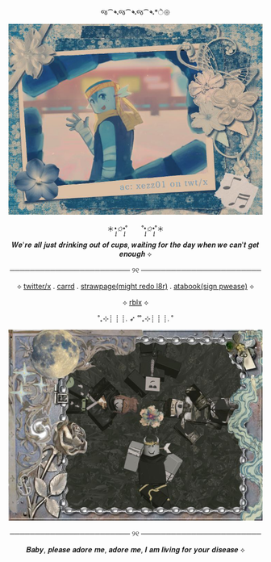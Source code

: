 <div align="center">


જ⁀➴જ⁀➴જ⁀➴*ੈ𑁍


<div align="center">

![image alt](https://github.com/yandexnaviga/howtfisgithubworks/blob/main/photo_2025-06-18_03-24-08.jpg)

<div align="center"> 

＊*•̩̩͙✩•̩̩͙*˚　　˚*•̩̩͙✩•̩̩͙*˚＊

<div align="center"> 


𝑾𝒆'𝒓𝒆 𝒂𝒍𝒍 𝒋𝒖𝒔𝒕 𝒅𝒓𝒊𝒏𝒌𝒊𝒏𝒈 𝒐𝒖𝒕 𝒐𝒇 𝒄𝒖𝒑𝒔,
𝒘𝒂𝒊𝒕𝒊𝒏𝒈 𝒇𝒐𝒓 𝒕𝒉𝒆 𝒅𝒂𝒚 𝒘𝒉𝒆𝒏  𝒘𝒆 𝒄𝒂𝒏'𝒕 𝒈𝒆𝒕 𝒆𝒏𝒐𝒖𝒈𝒉 ⟡

<div align="center"> 

──────────────────────── ୨୧ ──────────────────────── 

⟡ [twitter/x](https://x.com/yandexnaviga?t=9TX_Ky1EJsujbiClp7nKsA&s=09)  .  [carrd](https://yandexxnaviga.carrd.co/)  .  [strawpage(might redo l8r)](https://yandexnaviga.straw.page/)  .  [atabook(sign pwease)](https://yandexnaviga.atabook.org) ⟡
<div align="center">

⟡ [rblx](https://www.roblox.com/users/3526756482/profile) ⟡


<div align="center"> 


˚₊⊹┊ ┊ ┊. ➶ ˚˚₊⊹┊ ┊ ┊.  ˚

<div align="center"> 

![image alt](https://github.com/yandexnaviga/helpmeplsimsodumb/blob/main/photo_2025-06-18_03-27-02.jpg)

<div align="center"> 

──────────────────────── ୨୧ ──────────────────────── 

<div align="center"> 

𝑩𝒂𝒃𝒚, 𝒑𝒍𝒆𝒂𝒔𝒆 𝒂𝒅𝒐𝒓𝒆 𝒎𝒆, 𝒂𝒅𝒐𝒓𝒆 𝒎𝒆,
𝑰 𝒂𝒎 𝒍𝒊𝒗𝒊𝒏𝒈 𝒇𝒐𝒓 𝒚𝒐𝒖𝒓 𝒅𝒊𝒔𝒆𝒂𝒔𝒆 ⟡
